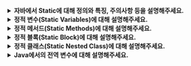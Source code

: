 <details>
  <summary><strong>자바에서 Static에 대해 정의와 특징, 주의사항 등을 설명해주세요.</strong></summary>

  클래스와 관련된 요소를 정의할 때 사용됩니다. 클래스 레벨에서 메서드나 변수를 선언하여, 객체를 생성하지 않고도 접근할 수 있도록 하는 것입니다. 

   ### 특징
  - 메모리 관리 효율: 정적 변수는 한 번만 메모리에 할당되므로 메모리 관리가 효율적입니다.
  - 공유 상태: 모든 객체가 동일한 정적 변수에 접근하고 값을 공유합니다.
  - 클래스와의 관계: static은 객체(instance)가 아니라 클래스에 종속됩니다.
  - 초기화 시점: 클래스가 처음 로드될 때 정적 변수와 정적 블록이 초기화됩니다.

  ### 주의사항
  - 정적 메서드 안에서는 **비정적 멤버(인스턴스 변수 및 메서드)**에 접근할 수 없습니다.
  - 정적 변수는 모든 객체가 공유하기 때문에, 값이 변경될 경우 모든 객체에 영향을 미칩니다.

</details>

<details>
  <summary><strong>정적 변수(Static Variables)에 대해 설명해주세요.</strong></summary>

  - 클래스 변수(Class Variable): static으로 선언된 변수는 클래스에 하나만 존재하며, 모든 객체가 공유합니다.
  - 객체마다 별도의 복사본을 가지는 인스턴스 변수와 달리, static 변수는 클래스 로드 시 메모리에 할당되며, 프로그램이 종료될 때까지 유지됩니다.
</details>

<details>
  <summary><strong>정적 메서드(Static Methods)에 대해 설명해주세요.</strong></summary>

  - 클래스 메서드(Class Method): static으로 선언된 메서드는 객체를 생성하지 않고 클래스 이름으로 호출할 수 있습니다.
  - 정적 메서드는 인스턴스 변수나 메서드에 접근할 수 없으며, 오직 정적 변수나 정적 메서드만 사용할 수 있습니다.
</details>

<details>
  <summary><strong>정적 블록(Static Block)에 대해 설명해주세요.</strong></summary>

  - 정적 블록은 클래스가 로드될 때 한 번만 실행되는 코드 블록입니다.
  - 주로 정적 변수의 초기화에 사용됩니다.
</details>

<details>
  <summary><strong>정적 클래스(Static Nested Class)에 대해 설명해주세요.</strong></summary>

  - 클래스 내에 선언된 클래스가 static으로 정의되면 정적 중첩 클래스가 됩니다.
  - 정적 중첩 클래스는 외부 클래스의 객체 없이도 생성 및 사용이 가능합니다.
</details>

<details>
  <summary><strong>Java에서의 전역 변수에 대해 설명해주세요.</strong></summary>

  Java에서는 전역 변수라는 개념이 명시적으로 존재하지 않습니다. 하지만 전역 변수와 유사한 동작을 구현할 수 있는 public static 변수를 활용하여 해당 변수를 모든 클래스에서 접근 가능하게 만드는 방법과 싱글톤 패턴을 활용한 방법 등이 존재합니다.

</details>